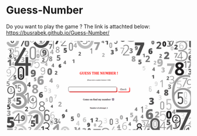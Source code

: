 # Guess-Number

Do you want to play the game ? The link is attachted below:  https://busrabek.github.io/Guess-Number/

![](https://github.com/busrabek/Guess-Number/blob/main/guessnumber.gif)
